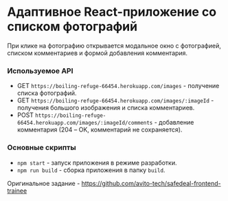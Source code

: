 # Адаптивное React-приложение со списком фотографий

При клике на фотографию открывается модальное окно с фотографией, списком комментариев и формой добавления комментария.

### Используемое API

- GET `https://boiling-refuge-66454.herokuapp.com/images` - получение списка фотографий.
- GET `https://boiling-refuge-66454.herokuapp.com/images/:imageId` - получения большого изображения и списка комментариев.
- POST `https://boiling-refuge-66454.herokuapp.com/images/:imageId/comments` - добавление комментария (204 – OK, комментарий не сохраняется).

### Основные скрипты

- `npm start` - запуск приложения в режиме разработки.
- `npm run build` - сборка приложения в папку `build`.

Оригинальное задание - https://github.com/avito-tech/safedeal-frontend-trainee
